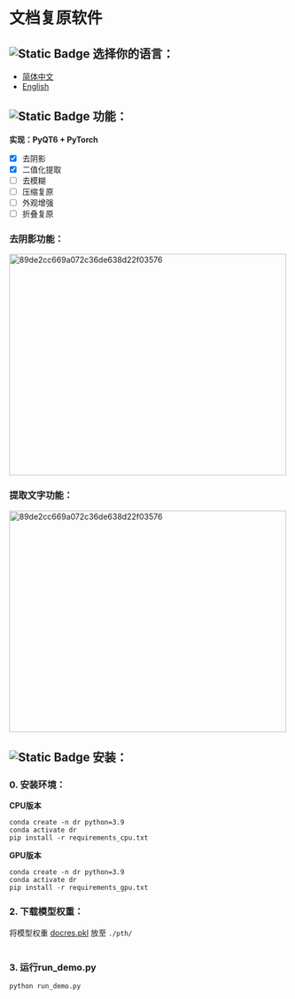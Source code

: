 # 文档复原软件

## ![Static Badge](https://img.shields.io/badge/Language-语言-8A2BE2) 选择你的语言：

- [简体中文](readme/readme_CN.md)
- [English](readme/readme_EN.md)

## ![Static Badge](https://img.shields.io/badge/Function-功能-blue) 功能：
**实现：PyQT6 + PyTorch**

- [x] 去阴影
- [x] 二值化提取
- [ ] 去模糊
- [ ] 压缩复原
- [ ] 外观增强
- [ ] 折叠复原

### 去阴影功能：
<img src="https://github.com/user-attachments/assets/7ddefb98-afd3-42e2-a59f-ca2f84e6ca72" alt="89de2cc669a072c36de638d22f03576" width=500 height=400/>



### 提取文字功能：
<img src="https://github.com/user-attachments/assets/4072b245-37ae-4364-ae21-33eab45c5763" alt="89de2cc669a072c36de638d22f03576" width=500 height=400/>


## ![Static Badge](https://img.shields.io/badge/Function-安装-red) 安装：

### 0. 安装环境：

   
   **CPU版本**
   
   ```
   conda create -n dr python=3.9
   conda activate dr
   pip install -r requirements_cpu.txt
   ```
   
   **GPU版本**

   ```
   conda create -n dr python=3.9
   conda activate dr
   pip install -r requirements_gpu.txt
   ```

   
### 2. 下载模型权重：
   将模型权重 [docres.pkl](https://1drv.ms/f/s!Ak15mSdV3Wy4iahoKckhDPVP5e2Czw?e=iClwdK) 放至 `./pth/`
<br />
<br />
### 3. 运行run_demo.py

   ```
   python run_demo.py
   ```
